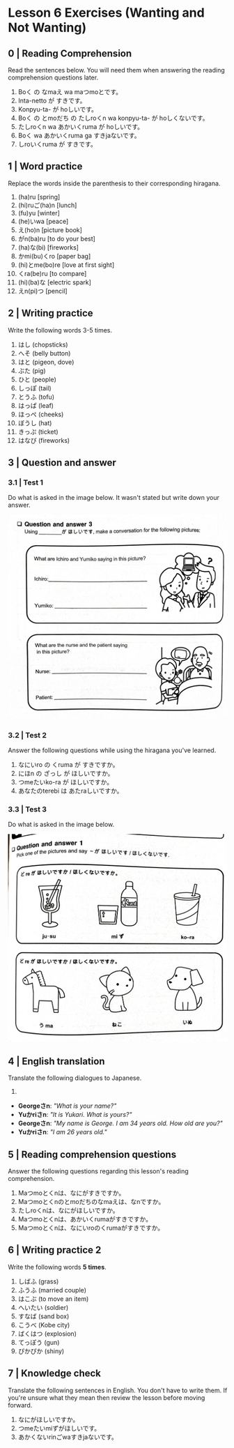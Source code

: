# Lesson 6 Exercises (Wanting and Not Wanting)

## 0 | Reading Comprehension

Read the sentences below. You will need them when answering the reading comprehension questions later.

1. Boく の なmaえ wa maつmoとです。
2. Inta-netto が すきです。
3. Konpyu-ta- が hoしいです。
4. Boく の とmoだち の たしroくn wa konpyu-ta- が hoしくないです。
5. たしroくn wa あかいくruma が hoしいです。
6. Boく wa あかいくruma ga すきjaないです。
7. しroいくruma が すきです。

## 1 | Word practice

Replace the words inside the parenthesis to their corresponding hiragana.

1. (ha)ru [spring]
2. (hi)ruご(ha)n [lunch]
3. (fu)yu [winter]
4. (he)いwa [peace]
5. え(ho)n [picture book]
6. がn(ba)ru [to do your best]
7. (ha)な(bi) [fireworks]
8. かmi(bu)くro [paper bag]
9. (hi)とme(bo)re [love at first sight]
10. くra(be)ru [to compare]
11. (hi)(ba)な [electric spark]
12. えn(pi)つ [pencil]

## 2 | Writing practice

Write the following words 3-5 times.

1. はし (chopsticks)
2. へそ (belly button)
3. はと (pigeon, dove)
4. ぶた (pig)
5. ひと (people)
6. しっぽ (tail)
7. とうふ (tofu)
8. はっぱ (leaf)
9. ほっぺ (cheeks)
10. ぼうし (hat)
11. きっぷ (ticket)
12. はなび (fireworks)

## 3 | Question and answer

### 3.1 | Test 1

Do what is asked in the image below. It wasn't stated but write down your answer.

![Q&A image 1](images/l6-1.jpg)

### 3.2 | Test 2

Answer the following questions while using the hiragana you've learned.

1. なにいro の くruma が すきですか。
2. にほn の ざっし が ほしいですか。
3. つmeたいko-ra が ほしいですか。
4. あなたのterebi は あたraしいですか。

### 3.3 | Test 3

Do what is asked in the image below.

![Q&A image 3](images/l6-3.jpg)

## 4 | English translation

Translate the following dialogues to Japanese.

1.

- **Georgeさn**: _"What is your name?"_
- **Yuかriさn**: _"It is Yukari. What is yours?"_
- **Georgeさn**: _"My name is George. I am 34 years old. How old are you?"_
- **Yuかriさn**: _"I am 26 years old."_

## 5 | Reading comprehension questions

Answer the following questions regarding this lesson's reading comprehension.

1. Maつmoとくnは、なにがすきですか。
2. Maつmoとくnのとmoだちのなmaえは、なnですか。
3. たしroくnは、なにがほしいですか。
4. Maつmoとくnは、あかいくrumaがすきですか。
5. Maつmoとくnは、なにいroのくrumaがすきですか。

## 6 | Writing practice 2

Write the following words **5 times**.

1. しばふ (grass)
2. ふうふ (married couple)
3. はこぶ (to move an item)
4. へいたい (soldier)
5. すなば (sand box)
6. こうべ (Kobe city)
7. ばくはつ (explosion)
8. てっぽう (gun)
9. ぴかぴか (shiny)

## 7 | Knowledge check

Translate the following sentences in English. You don't have to write them. If you're unsure what they mean then review the lesson before moving forward.

1. なにがほしいですか。
2. つmeたいmiずがほしいです。
3. あかくないrinごwaすきjaないです。
